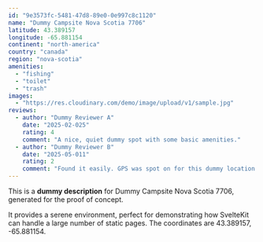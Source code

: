 ```yaml
---
id: "9e3573fc-5481-47d8-89e0-0e997c8c1120"
name: "Dummy Campsite Nova Scotia 7706"
latitude: 43.389157
longitude: -65.881154
continent: "north-america"
country: "canada"
region: "nova-scotia"
amenities:
  - "fishing"
  - "toilet"
  - "trash"
images:
  - "https://res.cloudinary.com/demo/image/upload/v1/sample.jpg"
reviews:
  - author: "Dummy Reviewer A"
    date: "2025-02-025"
    rating: 4
    comment: "A nice, quiet dummy spot with some basic amenities."
  - author: "Dummy Reviewer B"
    date: "2025-05-011"
    rating: 2
    comment: "Found it easily. GPS was spot on for this dummy location."
---
```


This is a **dummy description** for Dummy Campsite Nova Scotia 7706, generated for the proof of concept.

It provides a serene environment, perfect for demonstrating how SvelteKit can handle a large number of static pages. The coordinates are 43.389157, -65.881154.
